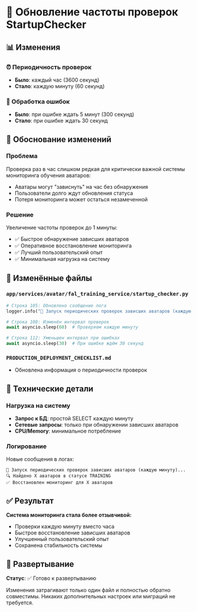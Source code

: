 # 🔄 Обновление частоты проверок StartupChecker

## 📊 Изменения

### ⏰ Периодичность проверок
- **Было**: каждый час (3600 секунд)
- **Стало**: каждую минуту (60 секунд)

### 🚨 Обработка ошибок
- **Было**: при ошибке ждать 5 минут (300 секунд)
- **Стало**: при ошибке ждать 30 секунд

## 🎯 Обоснование изменений

### Проблема
Проверка раз в час слишком редкая для критически важной системы мониторинга обучения аватаров:
- Аватары могут "зависнуть" на час без обнаружения
- Пользователи долго ждут обновления статуса
- Потеря мониторинга может остаться незамеченной

### Решение
Увеличение частоты проверок до 1 минуты:
- ✅ Быстрое обнаружение зависших аватаров
- ✅ Оперативное восстановление мониторинга
- ✅ Лучший пользовательский опыт
- ✅ Минимальная нагрузка на систему

## 📁 Изменённые файлы

### `app/services/avatar/fal_training_service/startup_checker.py`
```python
# Строка 105: Обновлено сообщение лога
logger.info("🔄 Запуск периодических проверок зависших аватаров (каждую минуту)...")

# Строка 108: Изменён интервал проверок
await asyncio.sleep(60)  # Проверяем каждую минуту

# Строка 112: Уменьшен интервал при ошибках
await asyncio.sleep(30)  # При ошибке ждём 30 секунд
```

### `PRODUCTION_DEPLOYMENT_CHECKLIST.md`
- Обновлена информация о периодичности проверок

## 🔧 Технические детали

### Нагрузка на систему
- **Запрос к БД**: простой SELECT каждую минуту
- **Сетевые запросы**: только при обнаружении зависших аватаров
- **CPU/Memory**: минимальное потребление

### Логирование
Новые сообщения в логах:
```
🔄 Запуск периодических проверок зависших аватаров (каждую минуту)...
🔍 Найдено X аватаров в статусе TRAINING
✅ Восстановлен мониторинг для X аватаров
```

## ✅ Результат

**Система мониторинга стала более отзывчивой:**
- Проверки каждую минуту вместо часа
- Быстрое восстановление зависших аватаров
- Улучшенный пользовательский опыт
- Сохранена стабильность системы

## 🚀 Развертывание

**Статус**: ✅ Готово к развертыванию

Изменения затрагивают только один файл и полностью обратно совместимы. Никаких дополнительных настроек или миграций не требуется. 